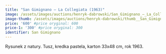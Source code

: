 ```yaml
---
title: "San Gimignano – La Collegiata (1963)"
image: /assets/images/auctions/henryk-dabrowski/San_Gimignano_–_La_Collegiata_(1963).jpg
image-thumb: /assets/images/auctions/henryk-dabrowski/thumb__San_Gimignano_–_La_Collegiata_(1963).jpg
price: '600' #price oryginal: 600
price-1: '300' #price oryginal: 300
identifier: San Gimignano
---
```


Rysunek z natury. Tusz, kredka pastela, karton 33x48 cm, rok 1963.